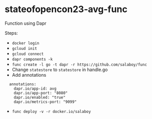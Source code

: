 # stateofopencon23-avg-func
Function using Dapr

Steps: 

- `docker login`
- `gcloud init`
- `gcloud connect`
- `dapr components -k`
- `func create -l go -t dapr -r https://github.com/salaboy/func`
- Change `statestore` to `statestore` in handle.go
- Add annotations
```
  annotations:
    dapr.io/app-id: avg
    dapr.io/app-port: "8080"
    dapr.io/enabled: "true"
    dapr.io/metrics-port: "9099"
```
- `func deploy -v -r docker.io/salaboy`
